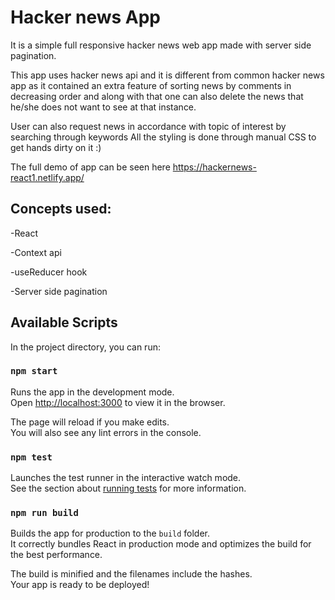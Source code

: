 # Hacker news App 
It is a simple full responsive hacker news web app made with server side pagination.

This app uses hacker news api and it is different from common hacker news app as it contained an extra feature of sorting news by comments in decreasing order and along with that one can also delete the news that he/she does not want to see at that instance.

User can also request news in accordance with topic of interest by searching through keywords All the styling is done through manual CSS to get hands dirty on it :)

The full demo of app can be seen here https://hackernews-react1.netlify.app/

## Concepts used:

-React

-Context api

-useReducer hook

-Server side pagination


## Available Scripts

In the project directory, you can run:

### `npm start`

Runs the app in the development mode.\
Open [http://localhost:3000](http://localhost:3000) to view it in the browser.

The page will reload if you make edits.\
You will also see any lint errors in the console.

### `npm test`

Launches the test runner in the interactive watch mode.\
See the section about [running tests](https://facebook.github.io/create-react-app/docs/running-tests) for more information.

### `npm run build`

Builds the app for production to the `build` folder.\
It correctly bundles React in production mode and optimizes the build for the best performance.

The build is minified and the filenames include the hashes.\
Your app is ready to be deployed!


